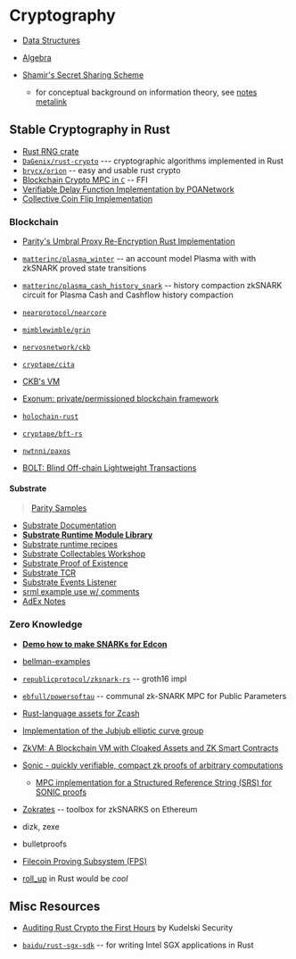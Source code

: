 # Cryptography

* [Data Structures](./primitives)
* [Algebra](./algebra)

* [Shamir's Secret Sharing Scheme](./erasure/ssss)
    * for conceptual background on information theory, see [notes metalink](https://github.com/AmarRSingh/notes/tree/master/Cryptography/InformationTheory)

## Stable Cryptography in Rust

* [Rust RNG crate](https://github.com/rust-random/rand)
* [`DaGenix/rust-crypto`](https://github.com/DaGenix/rust-crypto) --- cryptographic algorithms implemented in Rust
* [`brycx/orion`](https://github.com/brycx/orion) -- easy and usable rust crypto
* [Blockchain Crypto MPC in `C`](https://github.com/unbound-tech/blockchain-crypto-mpc) -- FFI
* [Verifiable Delay Function Implementation by POANetwork](https://github.com/poanetwork/vdf)
* [Collective Coin Flip Implementation](https://github.com/paritytech/safe-mix)

### Blockchain <a name = "blockchain"></a>

* [Parity's Umbral Proxy Re-Encryption Rust Implementation](https://github.com/paritytech/xpremtinel)

* [`matterinc/plasma_winter`](https://github.com/matterinc/plasma_winter) -- an account model Plasma with with zkSNARK proved state transitions
* [`matterinc/plasma_cash_history_snark`](https://github.com/matterinc/plasma_cash_history_snark) -- history compaction zkSNARK circuit for Plasma Cash and Cashflow history compaction

* [`nearprotocol/nearcore`](https://github.com/nearprotocol/nearcore)
* [`mimblewimble/grin`](https://github.com/mimblewimble/grin)
* [`nervosnetwork/ckb`](https://github.com/nervosnetwork/ckb)
* [`cryptape/cita`](https://github.com/cryptape/cita)
* [CKB's VM](https://github.com/nervosnetwork/ckb-vm)
* [Exonum: private/permissioned blockchain framework](https://github.com/exonum/exonum)
* [`holochain-rust`](https://github.com/holochain/holochain-rust)
* [`cryptape/bft-rs`](https://github.com/cryptape/bft-rs)
* [`nwtnni/paxos`](https://github.com/nwtnni/paxos)

* [BOLT: Blind Off-chain Lightweight Transactions](https://github.com/ZcashFoundation/libbolt)

#### Substrate
> [Parity Samples](https://github.com/parity-samples)

* [Substrate Documentation](https://substrate.readme.io/docs)
* **[Substrate Runtime Module Library](https://github.com/paritytech/substrate/tree/master/srml)**
* [Substrate runtime recipes](https://substrate.readme.io/docs/substrate-runtime-recipes)
* [Substrate Collectables Workshop](https://github.com/shawntabrizi/substrate-collectables-workshop)
* [Substrate Proof of Existence](https://github.com/shawntabrizi/substrate-proof-of-existence)
* [Substrate TCR](https://github.com/gautamdhameja/substrate-tcr)
* [Substrate Events Listener](https://github.com/gautamdhameja/substrate-events-listener)
* [srml example use w/ comments](https://github.com/paritytech/substrate/blob/master/srml/example/src/lib.rs)
* [AdEx Notes](https://hackmd.io/p_v1M8WGRyy9PggYiKA_Xw#)

### Zero Knowledge

* **[Demo how to make SNARKs for Edcon](https://github.com/matterinc/Edcon2019_material)**

* [bellman-examples](https://github.com/arcalinea/bellman-examples)
* [`republicprotocol/zksnark-rs`](https://github.com/republicprotocol/zksnark-rs) -- groth16 impl
* [`ebfull/powersoftau`](https://github.com/ebfull/powersoftau) -- communal zk-SNARK MPC for Public Parameters
* [Rust-language assets for Zcash](https://github.com/zcash/librustzcash)
* [Implementation of the Jubjub elliptic curve group](https://github.com/zkcrypto/jubjub)
* [ZkVM: A Blockchain VM with Cloaked Assets and ZK Smart Contracts](https://github.com/interstellar/slingshot)
* [Sonic - quickly verifiable, compact zk proofs of arbitrary computations](https://github.com/zknuckles/sonic)
    * [MPC implementation for a Structured Reference String (SRS) for SONIC proofs](https://github.com/matterinc/alpha_line)
* [Zokrates](https://github.com/Zokrates/ZoKrates) -- toolbox for zkSNARKS on Ethereum
* dizk, zexe
* bulletproofs
* [Filecoin Proving Subsystem (FPS)](https://github.com/filecoin-project/rust-proofs)

* [roll_up](https://github.com/barryWhiteHat/roll_up) in Rust would be *cool*

## Misc Resources

* [Auditing Rust Crypto the First Hours](https://research.kudelskisecurity.com/2019/02/07/auditing-rust-crypto-the-first-hours/) by Kudelski Security

* [`baidu/rust-sgx-sdk`](https://github.com/baidu/rust-sgx-sdk) -- for writing Intel SGX applications in Rust